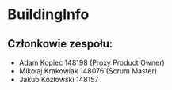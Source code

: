 # BuildingInfo

## Członkowie zespołu:
- Adam Kopiec 148198 (Proxy Product Owner)
- Mikołaj Krakowiak 148076 (Scrum Master)
- Jakub Kozłowski 148157
